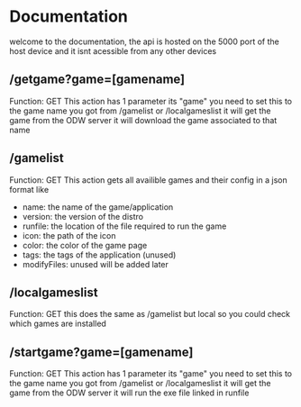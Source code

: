 # Documentation
welcome to the documentation, the api is hosted on the 5000 port of the host device and it isnt acessible from any other devices


## /getgame?game=[gamename]
Function: GET
This action has 1 parameter its "game" you need to set this to the game name you got from /gamelist or /localgameslist it will get the game from the ODW server it will download the game associated to that name


## /gamelist
Function: GET
This action gets all availible games and their config in a json format like
<ul>
  <li>name: the name of the game/application</li>
  <li>version: the version of the distro</li>
  <li>runfile: the location of the file required to run the game</li>
  <li>icon: the path of the icon</li>
  <li>color: the color of the game page</li>
  <li>tags: the tags of the application (unused)</li>
  <li>modifyFiles: unused will be added later</li>
  
</ul>

## /localgameslist
Function: GET
this does the same as /gamelist but local so you could check which games are installed

## /startgame?game=[gamename]
Function: GET
This action has 1 parameter its "game" you need to set this to the game name you got from /gamelist or /localgameslist it will get the game from the ODW server it will run the exe file linked in runfile

